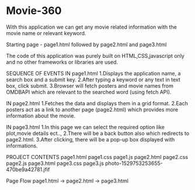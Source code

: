 # Movie-360
With this application we can get any movie related information with the movie name or relevant keyword.

Starting page - page1.html followed by page2.html and page3.html
  
The code of this application was purely built on HTML,CSS,javascript only and no other frameworks or libraries are used.

SEQUENCE OF EVENTS
 IN page1.html
  1.Displays the application name, a search box and a submit key.
  2.After typing a keyword or any text in text box, click submit.
  3.Browser will fetch posters and movie names from OMDBAPI which are relevant to the searched word (using fetch API).

 IN page2.html
  1.Fetches the data and displays them in a grid format.
  2.Each posters act as a link to another page (page2.html) which provides more information about the movie.

 IN page3.html
  1.In this page we can select the required option like plot,movie details ect..,
  2.There will be a back button also which redirects to page2.html.
  3.After clicking, there will be a pop-up box displayed with informations.


PROJECT CONTENTS
 page1.html
 page1.css
 page1.js
 page2.html
 page2.css
 page2.js
 page3.html
 page3.css
 page3.js 
 photo-1529753253655-470be9a42781.jfif

Page Flow
 page1.html -> page2.html -> page3.html


